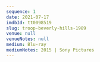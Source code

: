 ```yaml
---
sequence: 1
date: 2021-07-17
imdbId: tt0098519
slug: troop-beverly-hills-1989
venue: null
venueNotes: null
medium: Blu-ray
mediumNotes: 2015 | Sony Pictures
---
```


